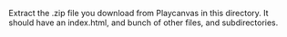 Extract the .zip file you download from Playcanvas in this directory.  It should have an index.html, and bunch of other files, and subdirectories.